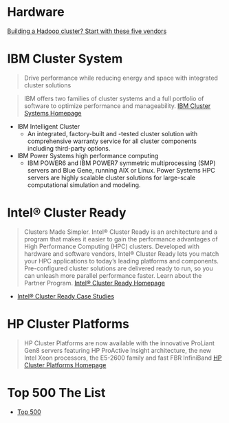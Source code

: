 # Hardware

[Building a Hadoop cluster? Start with these five vendors](http://www.infoworld.com/article/2834636/hadoop/building-a-hadoop-cluster-start-with-these-five-vendors.html)

# IBM Cluster System

> Drive performance while reducing energy and space with integrated cluster solutions

> IBM offers two families of cluster systems and a full portfolio of software to optimize performance and manageability. [IBM Cluster Systems Homepage](http://www-03.ibm.com/systems/clusters/hardware.html)

- IBM Intelligent Cluster
  - An integrated, factory-built and -tested cluster solution with comprehensive warranty service for all cluster components including third-party options.
- IBM Power Systems high performance computing
  - IBM POWER6 and IBM POWER7 symmetric multiprocessing (SMP) servers and Blue Gene, running AIX or Linux. Power Systems HPC servers are highly scalable cluster solutions for large-scale computational simulation and modeling.

# Intel® Cluster Ready

> Clusters Made Simpler. Intel® Cluster Ready is an architecture and a program that makes it easier to gain the performance advantages of High Performance Computing (HPC) clusters.  Developed with hardware and software vendors, Intel® Cluster Ready lets you match your HPC applications to today’s leading platforms and components. Pre-configured cluster solutions are delivered ready to run, so you can unleash more parallel performance faster.  Learn about the Partner Program. [Intel® Cluster Ready Homepage](https://clusterready.intel.com/about/)

- [Intel® Cluster Ready Case Studies](https://clusterready.intel.com/casestudies/)

# HP Cluster Platforms

> HP Cluster Platforms are now available with the innovative ProLiant Gen8 servers featuring HP ProActive Insight architecture, the new Intel Xeon processors, the E5-2600 family and fast FBR InfiniBand [HP Cluster Platforms Homepage](http://www8.hp.com/us/en/products/servers/scalable-systems/clusterplatform.html)


# Top 500 The List

- [Top 500](https://www.top500.org/)